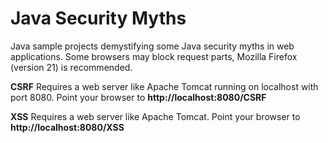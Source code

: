 Java Security Myths
=================

Java sample projects demystifying some Java security myths in web applications. Some browsers may block request parts, Mozilla Firefox (version 21) is recommended.

**CSRF**
Requires a web server like Apache Tomcat running on localhost with port 8080. Point your browser to **http://localhost:8080/CSRF**

**XSS**
Requires a web server like Apache Tomcat. Point your browser to **http://localhost:8080/XSS**
